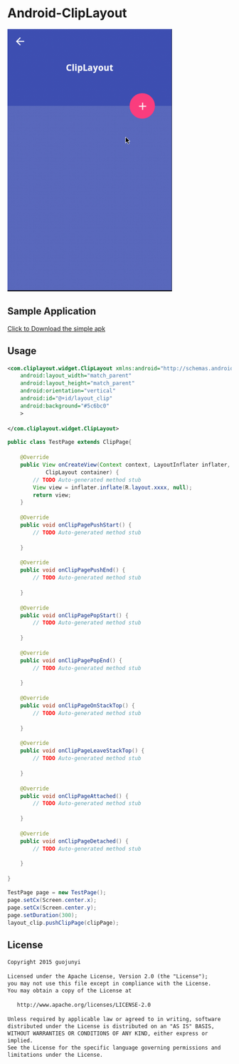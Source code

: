 Android-ClipLayout
================
![](https://raw.githubusercontent.com/guojunyi/Android-ClipLayout/master/screenshot/1.gif)
## Sample Application
<a href="https://raw.githubusercontent.com/guojunyi/Android-ClipLayout/master/apk/ClipLayout.apk" target="_blank" title="Download From Google Play">Click to Download the simple apk</a>

## Usage
``` xml
<com.cliplayout.widget.ClipLayout xmlns:android="http://schemas.android.com/apk/res/android"
    android:layout_width="match_parent"
    android:layout_height="match_parent"
    android:orientation="vertical"
    android:id="@+id/layout_clip"
    android:background="#5c6bc0"
    >

</com.cliplayout.widget.ClipLayout>
```


``` java
public class TestPage extends ClipPage{

	@Override
	public View onCreateView(Context context, LayoutInflater inflater,
			ClipLayout container) {
		// TODO Auto-generated method stub
		View view = inflater.inflate(R.layout.xxxx, null);
		return view;
	}

	@Override
	public void onClipPagePushStart() {
		// TODO Auto-generated method stub
		
	}

	@Override
	public void onClipPagePushEnd() {
		// TODO Auto-generated method stub
		
	}

	@Override
	public void onClipPagePopStart() {
		// TODO Auto-generated method stub
		
	}

	@Override
	public void onClipPagePopEnd() {
		// TODO Auto-generated method stub
		
	}

	@Override
	public void onClipPageOnStackTop() {
		// TODO Auto-generated method stub
		
	}

	@Override
	public void onClipPageLeaveStackTop() {
		// TODO Auto-generated method stub
		
	}

	@Override
	public void onClipPageAttached() {
		// TODO Auto-generated method stub
		
	}

	@Override
	public void onClipPageDetached() {
		// TODO Auto-generated method stub
		
	}

}
```

``` java
TestPage page = new TestPage();
page.setCx(Screen.center.x);
page.setCx(Screen.center.y);
page.setDuration(300);
layout_clip.pushClipPage(clipPage);
```

## License

    Copyright 2015 guojunyi

    Licensed under the Apache License, Version 2.0 (the "License");
    you may not use this file except in compliance with the License.
    You may obtain a copy of the License at

       http://www.apache.org/licenses/LICENSE-2.0

    Unless required by applicable law or agreed to in writing, software
    distributed under the License is distributed on an "AS IS" BASIS,
    WITHOUT WARRANTIES OR CONDITIONS OF ANY KIND, either express or implied.
    See the License for the specific language governing permissions and
    limitations under the License.
